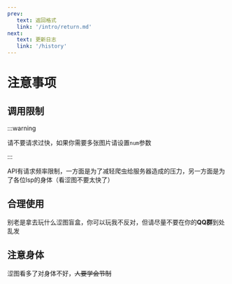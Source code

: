 ```yaml
---
prev:
   text: 返回格式
   link: '/intro/return.md'
next:
   text: 更新日志
   link: '/history'
---
```




# 注意事项

## 调用限制

:::warning

请不要请求过快，如果你需要多张图片请设置`num`参数

:::

API有请求频率限制，一方面是为了减轻爬虫给服务器造成的压力，另一方面是为了各位lsp的身体（看涩图不要太快了）

## 合理使用

别老是拿去玩什么涩图盲盒，你可以玩我不反对，但请尽量不要在你的**QQ群**到处乱发

## 注意身体

涩图看多了对身体不好，~~人要学会节制~~